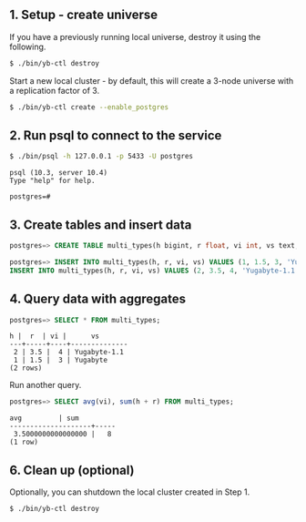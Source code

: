 ## 1. Setup - create universe

If you have a previously running local universe, destroy it using the following.

```sh
$ ./bin/yb-ctl destroy
```

Start a new local cluster - by default, this will create a 3-node universe with a replication factor of 3. 

```sh
$ ./bin/yb-ctl create --enable_postgres
```

## 2. Run psql to connect to the service

```sh
$ ./bin/psql -h 127.0.0.1 -p 5433 -U postgres
```

```
psql (10.3, server 10.4)
Type "help" for help.

postgres=#
```

## 3. Create tables and insert data

```sql
postgres=> CREATE TABLE multi_types(h bigint, r float, vi int, vs text, PRIMARY KEY (h, r));
```

```sql
postgres=> INSERT INTO multi_types(h, r, vi, vs) VALUES (1, 1.5, 3, 'Yugabyte');
INSERT INTO multi_types(h, r, vi, vs) VALUES (2, 3.5, 4, 'Yugabyte-1.1');
```

## 4. Query data with aggregates

```sql
postgres=> SELECT * FROM multi_types;
```

```
h |  r  | vi |      vs      
---+-----+----+--------------
 2 | 3.5 |  4 | Yugabyte-1.1
 1 | 1.5 |  3 | Yugabyte
(2 rows)
```
Run another query.

```sql
postgres=> SELECT avg(vi), sum(h + r) FROM multi_types;
```

```
avg         | sum 
--------------------+-----
 3.5000000000000000 |   8
(1 row)
```

## 6. Clean up (optional)

Optionally, you can shutdown the local cluster created in Step 1.

```sh
$ ./bin/yb-ctl destroy
```
